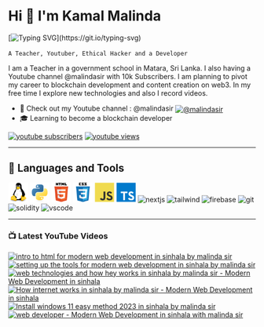 # Hi 👋 I'm Kamal Malinda

[![Typing SVG](https://readme-typing-svg.demolab.com?font=Fira+Code&pause=1000&color=3A12E6&background=FFFFFF00&width=435&lines=+Learn+as+if+you+were+to+live+forever.)](https://git.io/typing-svg)

` A Teacher, Youtuber, Ethical Hacker and a Developer ` </p>

I am a Teacher in a government school in Matara, Sri Lanka. I also having a Youtube channel @malindasir with 10k Subscribers. I am planning to pivot my career to blockchain development and content creation on web3. In my free time I explore new technologies and also I record videos.  


- 🔭 Check out my Youtube channel :  @malindasir <a href="https://www.youtube.com/c/@malindasir" target="blank"><img align="center" src="https://raw.githubusercontent.com/rahuldkjain/github-profile-readme-generator/master/src/images/icons/Social/youtube.svg" alt="@malindasir" height="30" width="40" /></a>
- 🎓 Learning to become a blockchain developer



<p align="left">
      <a href="https://www.youtube.com/c/hkkmalinda?sub_confirmation=1">
         <img alt="youtube subscribers" title="Subscribe to my YouTube channel" src="https://custom-icon-badges.demolab.com/youtube/channel/subscribers/UCmgwYtrH0uKd6u8PZzwOktQ?color=%23E05D44&label=SUBSCRIBE&logo=video&logoColor=white&style=for-the-badge&labelColor=CE4630"/></a> 
      <a href="https://www.youtube.com/c/hkkmalinda">
         <img alt="youtube views" title="YouTube views" src="https://custom-icon-badges.demolab.com/youtube/channel/views/UCmgwYtrH0uKd6u8PZzwOktQ?color=%23E1AD0E&logo=eye&logoColor=white&style=for-the-badge&labelColor=C79600"/></a> 
   </p>
   
------

   
## 🧰 Languages and Tools
<p align="left"> 
<img src="https://raw.githubusercontent.com/devicons/devicon/master/icons/linux/linux-original.svg" alt="linux" width="40" height="40"/> <img src="https://raw.githubusercontent.com/devicons/devicon/master/icons/python/python-original.svg" alt="python" width="40" height="40"/>  <img src="https://raw.githubusercontent.com/devicons/devicon/master/icons/html5/html5-original-wordmark.svg" alt="html5" width="40" height="40"/> <img src="https://raw.githubusercontent.com/devicons/devicon/master/icons/css3/css3-original-wordmark.svg" alt="css3" width="40" height="40"/> <img src="https://raw.githubusercontent.com/devicons/devicon/master/icons/javascript/javascript-original.svg" alt="javascript" width="40" height="40"/> <img src="https://raw.githubusercontent.com/devicons/devicon/master/icons/typescript/typescript-original.svg" alt="typescript" width="40" height="40"/> <img src="https://cdn.jsdelivr.net/gh/devicons/devicon/icons/nextjs/nextjs-original.svg" alt="nextjs" width="40" height="40"/> <img src="https://www.vectorlogo.zone/logos/tailwindcss/tailwindcss-icon.svg" alt="tailwind" width="40" height="40"/> <img src="https://www.vectorlogo.zone/logos/firebase/firebase-icon.svg" alt="firebase" width="40" height="40"/> <img src="https://www.vectorlogo.zone/logos/git-scm/git-scm-icon.svg" alt="git" width="40" height="40"/><img src="https://cdn.jsdelivr.net/gh/devicons/devicon/icons/solidity/solidity-original.svg"  alt="solidity" width="40" height="40" /> <img src="https://cdn.jsdelivr.net/gh/devicons/devicon/icons/vscode/vscode-original.svg" alt="vscode" width="40" height="40" /> 
           </p> 


          

-----

### 📺 Latest YouTube Videos

<!-- BEGIN YOUTUBE-CARDS -->
[![intro to html for modern web development in sinhala by malinda sir](https://ytcards.demolab.com/?id=c4gQ-2S-Nro&title=intro+to+html+for+modern+web+development+in+sinhala+by+malinda+sir&lang=en&timestamp=1690338626&background_color=%230d1117&title_color=%23ffffff&stats_color=%23dedede&width=250&border_radius=5 "intro to html for modern web development in sinhala by malinda sir")](https://www.youtube.com/watch?v=c4gQ-2S-Nro)
[![setting up the tools for modern web development in sinhala by malinda sir](https://ytcards.demolab.com/?id=XiU3ddn0YM0&title=setting+up+the+tools+for+modern+web+development+in+sinhala+by+malinda+sir&lang=en&timestamp=1688124621&background_color=%230d1117&title_color=%23ffffff&stats_color=%23dedede&width=250&border_radius=5 "setting up the tools for modern web development in sinhala by malinda sir")](https://www.youtube.com/watch?v=XiU3ddn0YM0)
[![web technologies and how hey works in sinhala by malinda sir - Modern Web Development in sinhala](https://ytcards.demolab.com/?id=aPu9eNrCj2w&title=web+technologies+and+how+hey+works+in+sinhala+by+malinda+sir+-+Modern+Web+Development+in+sinhala&lang=en&timestamp=1688038201&background_color=%230d1117&title_color=%23ffffff&stats_color=%23dedede&width=250&border_radius=5 "web technologies and how hey works in sinhala by malinda sir - Modern Web Development in sinhala")](https://www.youtube.com/watch?v=aPu9eNrCj2w)
[![How internet works in sinhala by malinda sir - Modern Web Development in sinhala](https://ytcards.demolab.com/?id=bajn0NEpK4o&title=How+internet+works+in+sinhala+by+malinda+sir+-+Modern+Web+Development+in+sinhala&lang=en&timestamp=1686150027&background_color=%230d1117&title_color=%23ffffff&stats_color=%23dedede&width=250&border_radius=5 "How internet works in sinhala by malinda sir - Modern Web Development in sinhala")](https://www.youtube.com/watch?v=bajn0NEpK4o)
[![Install windows 11 easy method 2023 in sinhala by malinda sir](https://ytcards.demolab.com/?id=hY6O9EOw-Ts&title=Install+windows+11+easy+method+2023+in+sinhala+by+malinda+sir&lang=en&timestamp=1686046594&background_color=%230d1117&title_color=%23ffffff&stats_color=%23dedede&width=250&border_radius=5 "Install windows 11 easy method 2023 in sinhala by malinda sir")](https://www.youtube.com/watch?v=hY6O9EOw-Ts)
[![web developer - Modern Web Development in sinhala with malinda sir](https://ytcards.demolab.com/?id=xTEjEBG2I2k&title=web+developer+-+Modern+Web+Development+in+sinhala+with+malinda+sir&lang=en&timestamp=1685626221&background_color=%230d1117&title_color=%23ffffff&stats_color=%23dedede&width=250&border_radius=5 "web developer - Modern Web Development in sinhala with malinda sir")](https://www.youtube.com/watch?v=xTEjEBG2I2k)
<!-- END YOUTUBE-CARDS -->


          
   



<!---
hkkmalinda/hkkmalinda is a ✨ special ✨ repository because its `README.md` (this file) appears on your GitHub profile.
You can click the Preview link to take a look at your changes.
--->
